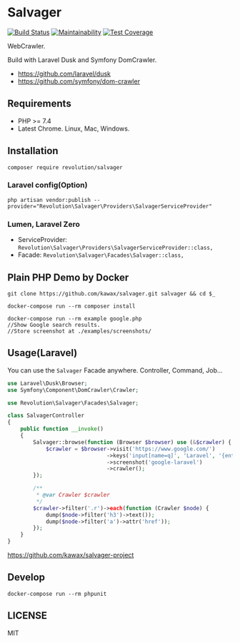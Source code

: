 # Salvager

[![Build Status](https://travis-ci.com/kawax/salvager.svg?branch=master)](https://travis-ci.com/kawax/salvager)
[![Maintainability](https://api.codeclimate.com/v1/badges/5fca43bab4a3c98d4d1a/maintainability)](https://codeclimate.com/github/kawax/salvager/maintainability)
[![Test Coverage](https://api.codeclimate.com/v1/badges/5fca43bab4a3c98d4d1a/test_coverage)](https://codeclimate.com/github/kawax/salvager/test_coverage)

WebCrawler.

Build with Laravel Dusk and Symfony DomCrawler.

- https://github.com/laravel/dusk
- https://github.com/symfony/dom-crawler

## Requirements
- PHP >= 7.4
- Latest Chrome. Linux, Mac, Windows.

## Installation

```
composer require revolution/salvager
```

### Laravel config(Option)
```
php artisan vendor:publish --provider="Revolution\Salvager\Providers\SalvagerServiceProvider"
```

### Lumen, Laravel Zero
- ServiceProvider: `Revolution\Salvager\Providers\SalvagerServiceProvider::class,`
- Facade: `Revolution\Salvager\Facades\Salvager::class,`

## Plain PHP Demo by Docker

```
git clone https://github.com/kawax/salvager.git salvager && cd $_

docker-compose run --rm composer install

docker-compose run --rm example google.php
//Show Google search results.
//Store screenshot at ./examples/screenshots/
```

## Usage(Laravel)

You can use the `Salvager` Facade anywhere. Controller, Command, Job...

```php
use Laravel\Dusk\Browser;
use Symfony\Component\DomCrawler\Crawler;

use Revolution\Salvager\Facades\Salvager;

class SalvagerController
{
    public function __invoke()
    {
        Salvager::browse(function (Browser $browser) use (&$crawler) {
            $crawler = $browser->visit('https://www.google.com/')
                               ->keys('input[name=q]', 'Laravel', '{enter}')
                               ->screenshot('google-laravel')
                               ->crawler();
        });

        /**
         * @var Crawler $crawler
         */
        $crawler->filter('.r')->each(function (Crawler $node) {
            dump($node->filter('h3')->text());
            dump($node->filter('a')->attr('href'));
        });
    }
}
```

https://github.com/kawax/salvager-project

## Develop
```
docker-compose run --rm phpunit
```

## LICENSE
MIT  
